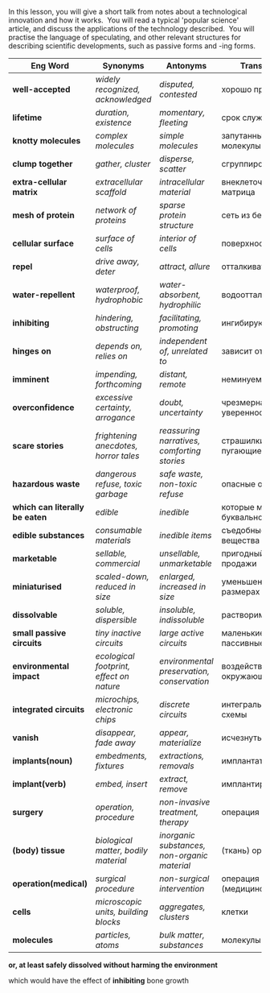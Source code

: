 
In this lesson, you will give a short talk from notes about a technological innovation and how it works.  You will read a typical 'popular science' article, and discuss the applications of the technology described.  You will practise the language of speculating, and other relevant structures for describing scientific developments, such as passive forms and -ing forms.


| **Eng Word**                     | **Synonyms**                                         | **Antonyms**                                 | **Translation**                                                             |
| -------------------------------- | ---------------------------------------------------- | -------------------------------------------- | --------------------------------------------------------------------------- |
| **well-accepted**                | *widely recognized, acknowledged*                    | *disputed, contested*                        | хорошо принят                                                               |
| **lifetime**                     | *duration, existence*                                | *momentary, fleeting*                        | срок службы, жизнь                                                          |
| **knotty molecules**             | *complex molecules*                                  | *simple molecules*                           | запутанные молекулы                                                         |
| **clump together**               | *gather, cluster*                                    | *disperse, scatter*                          | сгруппироваться                                                             |
| **extra-cellular matrix**        | *extracellular scaffold*                             | *intracellular material*                     | внеклеточная матрица                                                        |
| **mesh of protein**              | *network of proteins*                                | *sparse protein structure*                   | сеть из белков                                                              |
| **cellular surface**             | *surface of cells*                                   | *interior of cells*                          | поверхность клетки                                                          |
| **repel**                        | *drive away, deter*                                  | *attract, allure*                            | отталкивать                                                                 |
| **water-repellent**              | *waterproof, hydrophobic*                            | *water-absorbent, hydrophilic*               | водоотталкивающий                                                           |
| **inhibiting**                   | *hindering, obstructing*                             | *facilitating, promoting*                    | ингибирующий                                                                |
| **hinges on**                    | *depends on, relies on*                              | *independent of, unrelated to*               | зависит от                                                                  |
| **imminent**                     | *impending, forthcoming*                             | *distant, remote*                            | неминуемый                                                                  |
| **overconfidence**               | *excessive certainty, arrogance*                     | *doubt, uncertainty*                         | чрезмерная уверенность                                                      |
| **scare stories**                | *frightening anecdotes, horror tales*                | *reassuring narratives, comforting stories*  | страшилки, пугающие истории                                                 |
| **hazardous waste**              | *dangerous refuse, toxic garbage*                    | *safe waste, non-toxic refuse*               | опасные отходы                                                              |
| **which can literally be eaten** | *edible*                                             | *inedible*                                   | которые можно буквально съесть                                              |
| **edible substances**            | *consumable materials*                               | *inedible items*                             | съедобные вещества                                                          |
| **marketable**                   | *sellable, commercial*                               | *unsellable, unmarketable*                   | пригодный для продажи                                                       |
| **miniaturised**                 | *scaled-down, reduced in size*                       | *enlarged, increased in size*                | уменьшенный в размерах                                                      |
| **dissolvable**                  | *soluble, dispersible*                               | *insoluble, indissoluble*                    | растворимый                                                                 |
| **small passive circuits**       | *tiny inactive circuits*                             | *large active circuits*                      | маленькие пассивные цепи                                                    |
| **environmental impact**         | *ecological footprint, effect on nature*             | *environmental preservation, conservation*   | воздействие на окружающую среду                                             |
| **integrated circuits**          | *microchips, electronic chips*                       | *discrete circuits*                          | интегральные схемы                                                          |
| **vanish**                       | *disappear, fade away*                               | *appear, materialize*                        | исчезнуть                                                                   |
| **implants(noun)**               | *embedments, fixtures*                               | *extractions, removals*                      | имплантаты                                                                  |
| **implant(verb)**                | *embed, insert*                                      | *extract, remove*                            | имплантировать                                                              |
| **surgery**                      | *operation, procedure*                               | *non-invasive treatment, therapy*            | операция                                                                    |
| **(body) tissue**                | *biological matter, bodily material*                 | *inorganic substances, non-organic material* | (ткань) организма                                                           |
| **operation(medical)**           | *surgical procedure*                                 | *non-surgical intervention*                  | операция (медицинская)                                                      |
| **cells**                        | *microscopic units, building blocks*                 | *aggregates, clusters*                       | клетки                                                                      |
| **molecules**                    | *particles, atoms*                                   | *bulk matter, substances*                    | молекулы                                                                    |
**or, at least safely dissolved without harming the environment**


which would have the effect of **inhibiting** bone growth